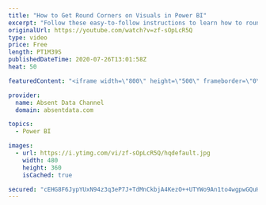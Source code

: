 ```yaml
---
title: "How to Get Round Corners on Visuals in Power BI"
excerpt: "Follow these easy-to-follow instructions to learn how to round the corners of your visuals borders in Power BI."
originalUrl: https://youtube.com/watch?v=zf-sOpLcR5Q
type: video
price: Free
length: PT1M39S
publishedDateTime: 2020-07-26T13:01:58Z
heat: 50

featuredContent: "<iframe width=\"800\" height=\"500\" frameborder=\"0\" src=\"https://www.youtube.com/embed/zf-sOpLcR5Q\" allow=\"accelerometer; autoplay; encrypted-media; gyroscope; picture-in-picture\" allowfullscreen></iframe>"

provider:
  name: Absent Data Channel
  domain: absentdata.com

topics:
  - Power BI

images:
  - url: https://i.ytimg.com/vi/zf-sOpLcR5Q/hqdefault.jpg
    width: 480
    height: 360
    isCached: true

secured: "cEHG8F6JypYUxN94z3q3eP7J+TdMnCkbjA4KezO++UTYWo9An1to4wgpwGQuH6/AZTyH2q64dgL2Zxd0K8FEUMzzD1MPyLhOuMmZNRVYVa4R7Q8zcOiNnCaLN4ppYb9o5p+JZYkF9JpYehJWKjLF5ZqJXhAohD0dVFGn8+Bb/7F4eA1xemtSbq4P3fYMqyBwp0+tlQWTrW3lWNarH1Ibc+SVXCHbAq0KiFzL9bo4YDRMkxeZbJFj2uQGEzNSyCVKqfzx+6r0sjgRS27xVzc9rBZcmfca8FaoA1YAr2fyHA/x0rpOvL7B6TfFnXpAOW/9BtfuBrDpTa6WpUFqFW+2o0DH/1mQAEDPLmGgcJ5oJh9kMtM65Mvf8e4aIBC8ZkhOdF3yc0LE0dgcPQ/WeT230IBdwcjdZ9QFM02ZuFqM8LM=;JUogsgsbWyOBFP/JQoRyAw=="
---
```


